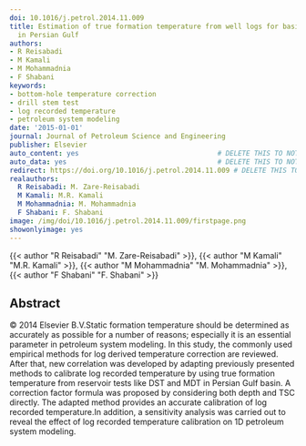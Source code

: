 ```yaml
---
doi: 10.1016/j.petrol.2014.11.009
title: Estimation of true formation temperature from well logs for basin modeling
  in Persian Gulf
authors:
- R Reisabadi
- M Kamali
- M Mohammadnia
- F Shabani
keywords:
- bottom-hole temperature correction
- drill stem test
- log recorded temperature
- petroleum system modeling
date: '2015-01-01'
journal: Journal of Petroleum Science and Engineering
publisher: Elsevier
auto_content: yes                                  # DELETE THIS TO NOT AUTO GENERATE CONTENT
auto_data: yes                                     # DELETE THIS TO NOT AUTO GENERATE METADATA
redirect: https://doi.org/10.1016/j.petrol.2014.11.009 # DELETE THIS TO NOT REDIRECT
realauthors:
  R Reisabadi: M. Zare-Reisabadi
  M Kamali: M.R. Kamali
  M Mohammadnia: M. Mohammadnia
  F Shabani: F. Shabani
image: /img/doi/10.1016/j.petrol.2014.11.009/firstpage.png
showonlyimage: yes
---
```

{{< author "R Reisabadi" "M. Zare-Reisabadi" >}}, {{< author "M Kamali" "M.R. Kamali" >}}, {{< author "M Mohammadnia" "M. Mohammadnia" >}}, {{< author "F Shabani" "F. Shabani" >}}

## Abstract
© 2014 Elsevier B.V.Static formation temperature should be determined as accurately as possible for a number of reasons; especially it is an essential parameter in petroleum system modeling. In this study, the commonly used empirical methods for log derived temperature correction are reviewed. After that, new correlation was developed by adapting previously presented methods to calibrate log recorded temperature by using true formation temperature from reservoir tests like DST and MDT in Persian Gulf basin. A correction factor formula was proposed by considering both depth and TSC directly. The adapted method provides an accurate calibration of log recorded temperature.In addition, a sensitivity analysis was carried out to reveal the effect of log recorded temperature calibration on 1D petroleum system modeling.
